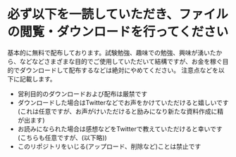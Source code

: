 # 必ず以下を一読していただき、ファイルの閲覧・ダウンロードを行ってください
基本的に無料で配布しております。試験勉強、趣味での勉強、興味が湧いたから、などなどさまざまな目的でご使用していただいて結構ですが、お金を稼ぐ目的でダウンロードして配布するなどは絶対にやめてください。
注意点などを以下に記載します。
- 営利目的のダウンロードおよび配布は厳禁です
- ダウンロードした場合はTwitterなどでお声をかけていただけると嬉しいです(これは任意ですが、お声がけいただけると励みになり新たな資料作成に精が出ます)
- お読みになられた場合は感想などをTwitterで教えていただけると幸いです(こちらも任意ですが、(以下略))
- このリポジトリをいじる(アップロード、削除など)ことは禁止です
